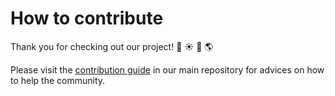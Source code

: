 # How to contribute
Thank you for checking out our project! :star2: :sunny: :deciduous_tree: :earth_americas:

Please visit the [contribution guide](https://github.com/SenseNet/sensenet/CONTRIBUTING.md) in our main repository for advices on how to help the community.
